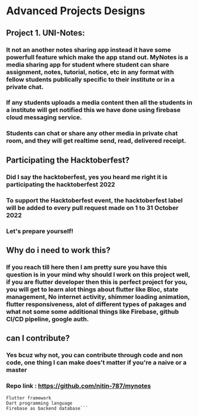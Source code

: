 
# Advanced Projects Designs

## Project 1. UNI-Notes: 
### It not an another notes sharing app instead it have some powerfull feature which make the app stand out. MyNotes is a media sharing app for student where student can share assignment, notes, tutorial, notice, etc in any format with fellow students publically specific to their institute or in a private chat.
### If any students uploads a media content then all the students in a institute will get notified this we have done using firebase cloud messaging service.
### Students can chat or share any other media in private chat room, and they will get realtime send, read, delivered receipt.

## Participating the Hacktoberfest?
### Did I say the hacktoberfest, yes you heard me right it is participating the hacktoberfest 2022
### To support the Hacktoberfest event, the hacktoberfest label will be added to every pull request made on 1 to 31 October 2022
### Let's prepare yourself!

## Why do i need to work this?
### If you reach till here then I am pretty sure you have this question is in your mind why should I work on this project well, if you are flutter developer then this is perfect project for you, you will get to learn alot things about flutter like Bloc, state management, No internet activity, shimmer loading animation, flutter responsiveness, alot of different types of pakages and what not some some additional things like Firebase, github CI/CD pipeline, google auth.

## can I contribute?
### Yes bcuz why not, you can contribute through code and non code, one thing I can make does't matter if you're a naive or a master
### Repo link : https://github.com/nitin-787/mynotes


```Technologies used :-
Flutter framework
Dart programming language
Firebase as backend database```
